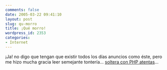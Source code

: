```yaml
---
comments: false
date: 2005-03-22 09:41:10
layout: post
slug: qu-morro
title: ¡Qué morro!
wordpress_id: 2353
categories:
- Internet
---
```


¡Ja! no digo que tengan que existir todos los días anuncios como éste, pero me hizo mucha gracia leer semejante tontería… [soltera con PHP atentas](http://www.mercadelia.com/es-es/directorio/ofertas_de_empleo/informaticos_y_disenadores/1048/soltera_con_buen_nivel_de_php)…




 
